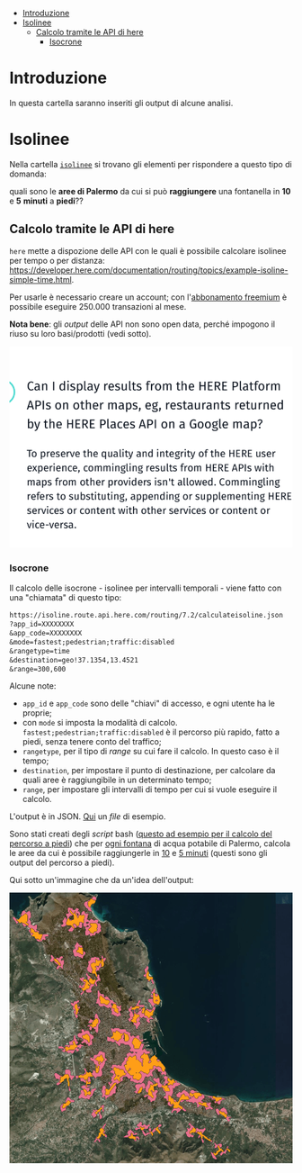 - [Introduzione](#introduzione)
- [Isolinee](#isolinee)
  - [Calcolo tramite le API di here](#calcolo-tramite-le-api-di-here)
    - [Isocrone](#isocrone)

# Introduzione

In questa cartella saranno inseriti gli output di alcune analisi.

# Isolinee

Nella cartella [`isolinee`](./isolinee) si trovano gli elementi per rispondere a questo tipo di domanda:

quali sono le **aree di Palermo** da cui si può **raggiungere** una fontanella in **10** e **5** **minuti** a **piedi**??

## Calcolo tramite le API di here

`here` mette a dispozione delle API con le quali è possibile calcolare isolinee per tempo o per distanza: <https://developer.here.com/documentation/routing/topics/example-isoline-simple-time.html>.

Per usarle è necessario creare un account; con l'[abbonamento freemium](https://developer.here.com/blog/our-here-freemium-developer-plan-in-detail) è possibile eseguire 250.000 transazioni al mese.

**Nota bene**: gli *output* delle API non sono open data, perché impogono il riuso su loro basi/prodotti (vedi sotto).

![](./isolinee/imgs/hereTOS.png)

### Isocrone

Il calcolo delle isocrone - isolinee per intervalli temporali - viene fatto con una "chiamata" di questo tipo:

```
https://isoline.route.api.here.com/routing/7.2/calculateisoline.json
?app_id=XXXXXXXX
&app_code=XXXXXXXX
&mode=fastest;pedestrian;traffic:disabled
&rangetype=time
&destination=geo!37.1354,13.4521
&range=300,600
```

Alcune note:

- `app_id` e `app_code` sono delle "chiavi" di accesso, e ogni utente ha le proprie;
- con `mode` si imposta la modalità di calcolo. `fastest;pedestrian;traffic:disabled` è il percorso più rapido, fatto a piedi, senza tenere conto del traffico;
- `rangetype`, per il tipo di *range* su cui fare il calcolo. In questo caso è il tempo;
- `destination`, per impostare il punto di destinazione, per calcolare da quali aree è raggiungibile in un determinato tempo;
- `range`, per impostare gli intervalli di tempo per cui si vuole eseguire il calcolo.

L'output è in JSON. [Qui](./isolinee/rawdata/tp_001.json) un *file* di esempio.

Sono stati creati degli *script* bash ([questo ad esempio per il calcolo del percorso a piedi](./isolinee/isolinee_a_piedi.sh)) che per [ogni fontana](./isolinee/source.tsv) di acqua potabile di Palermo, calcola le aree da cui è possibile raggiungerle in [10](./isolinee/tp_600.geojson) e [5 minuti](./isolinee/tp_300.geojson) (questi sono gli output del percorso a piedi).

Qui sotto un'immagine che da un'idea dell'output:

![](./isolinee/imgs/tp_300_600.png)
